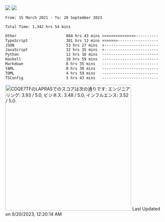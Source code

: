 <div>
  <img src="https://github-readme-stats.vercel.app/api?username=naporin0624&count_private=true&show_icons=true" />
  <img src="https://github-readme-stats.vercel.app/api/top-langs/?username=naporin0624&layout=compact&hide=css" />
  <!--START_SECTION:waka-->

```txt
From: 15 March 2021 - To: 20 September 2023

Total Time: 1,342 hrs 54 mins

Other                      804 hrs 43 mins >>>>>>>>>>>>>>>----------   59.92 %
TypeScript                 381 hrs 12 mins >>>>>>>------------------   28.39 %
JSON                       53 hrs 27 mins  >------------------------   03.98 %
JavaScript                 32 hrs 35 mins  >------------------------   02.43 %
Python                     12 hrs 16 mins  -------------------------   00.91 %
Haskell                    10 hrs 59 mins  -------------------------   00.82 %
Markdown                   8 hrs 35 mins   -------------------------   00.64 %
YAML                       8 hrs 30 mins   -------------------------   00.63 %
TOML                       4 hrs 59 mins   -------------------------   00.37 %
TSConfig                   3 hrs 43 mins   -------------------------   00.28 %
```

<!--END_SECTION:waka-->
  
  <!--START_SECTION:lapras-card-->
<p ><a href="https://lapras.com/public/CDQE7TF" target="_blank" rel="noopener noreferrer"><img alt="CDQE7TFのLAPRASでのスコアは次の通りです: エンジニアリング: 3.93 / 5.0, ビジネス: 3.48 / 5.0, インフルエンス: 3.52 / 5.0." src="https://lapras-card-generator.vercel.app/api/svg?e=3.93&b=3.48&i=3.52&b1=%23232323&b2=%236d6d6d&i1=%23212121&i2=%23818181&l=ja" width="400" ></a>  
Last Updated on 9/20/2023, 12:20:14 AM</p>
<!--END_SECTION:lapras-card-->
</div>
